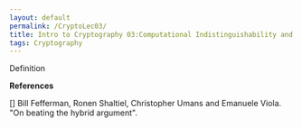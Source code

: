 ```yaml
---
layout: default
permalink: /CryptoLec03/
title: Intro to Cryptography 03:Computational Indistinguishability and Pseudorandomness
tags: Cryptography
---
```


Definition 

**References**

[] Bill Fefferman, Ronen Shaltiel, Christopher Umans and Emanuele Viola. "On beating the hybrid argument".